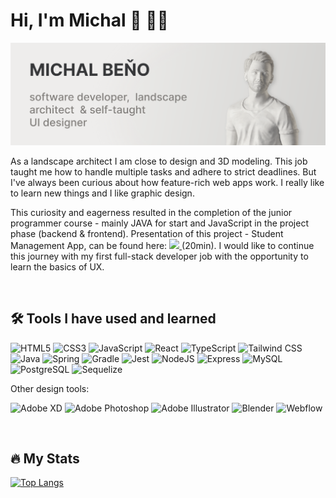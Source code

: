 # Hi, I'm Michal 👋 🧑‍💻

<img src="https://raw.githubusercontent.com/michibene/michibene/main/GH-profile-banner.png" alt="Image banner - Michal Beno - software developer,  landscape architect  & self-taught 
UI designer">

As a landscape architect I am close to design and 3D modeling. This job taught me how to handle multiple tasks and adhere to strict deadlines. But I've always been curious about how feature-rich web apps work. I really like to learn new things and I like graphic design.

This curiosity and eagerness resulted in the completion of the junior programmer course - mainly JAVA for start and JavaScript in the project phase (backend & frontend). Presentation of this project - Student Management App, can be found here:
<a href="https://www.youtube.com/watch?v=TYvwSEom6s8&ab_channel=GreenFoxAcademy" target="_blank">
<img src="https://img.shields.io/badge/YouTube-red">
</a>
(20min). I would like to continue this journey with my first full-stack developer job with the opportunity to learn the basics of UX.

&nbsp;

## 🛠️ Tools I have used and learned

<div>
<img src="https://cdn.jsdelivr.net/gh/devicons/devicon/icons/html5/html5-original-wordmark.svg" title="HTML5" alt="HTML5" width="40" height="40" />
<img src="https://cdn.jsdelivr.net/gh/devicons/devicon/icons/css3/css3-original-wordmark.svg" title="CSS3" alt="CSS3" width="40" height="40" />
<img src="https://cdn.jsdelivr.net/gh/devicons/devicon/icons/javascript/javascript-original.svg" title="JavaScript" alt="JavaScript" width="40" height="40" />
<img src="https://cdn.jsdelivr.net/gh/devicons/devicon/icons/react/react-original-wordmark.svg" title="React" alt="React" width="40" height="40" />
<img src="https://cdn.jsdelivr.net/gh/devicons/devicon/icons/typescript/typescript-original.svg" title="TypeScript" alt="TypeScript" width="40" height="40" />
<img src="https://cdn.jsdelivr.net/gh/devicons/devicon/icons/tailwindcss/tailwindcss-plain.svg" title="Tailwind CSS" alt="Tailwind CSS" width="40" height="40" />
</div>

<div>
<img src="https://cdn.jsdelivr.net/gh/devicons/devicon/icons/java/java-original-wordmark.svg" title="Java" alt="Java" width="40" height="40" />
<img src="https://cdn.jsdelivr.net/gh/devicons/devicon/icons/spring/spring-original-wordmark.svg" title="Spring" alt="Spring" width="40" height="40" />
<img src="https://cdn.jsdelivr.net/gh/devicons/devicon/icons/gradle/gradle-plain.svg" title="Gradle" alt="Gradle" width="40" height="40" />
<img src="https://cdn.jsdelivr.net/gh/devicons/devicon/icons/jest/jest-plain.svg" title="Jest" alt="Jest" width="35" height="35" />
<img src="https://cdn.jsdelivr.net/gh/devicons/devicon/icons/nodejs/nodejs-original.svg" title="NodeJS" alt="NodeJS" width="40" height="40" />
<img src="https://cdn.jsdelivr.net/gh/devicons/devicon/icons/express/express-original.svg" title="Express" alt="Express" width="40" height="40" />
<img src="https://cdn.jsdelivr.net/gh/devicons/devicon/icons/mysql/mysql-original-wordmark.svg" title="MySQL" alt="MySQL" width="50" height="50" />
<img src="https://cdn.jsdelivr.net/gh/devicons/devicon/icons/postgresql/postgresql-original-wordmark.svg" title="PostgreSQL" alt="PostgreSQL" width="40" height="40" />
<img src="https://cdn.jsdelivr.net/gh/devicons/devicon/icons/sequelize/sequelize-original.svg" title="Sequelize" alt="Sequelize" width="40" height="40" />
</div>

Other design tools:

<div>
<img src="https://cdn.jsdelivr.net/gh/devicons/devicon/icons/xd/xd-plain.svg" title="Adobe XD" alt="Adobe XD" width="40" height="40" />
<img src="https://cdn.jsdelivr.net/gh/devicons/devicon/icons/photoshop/photoshop-plain.svg" title="Adobe Photoshop" alt="Adobe Photoshop" width="40" height="40" />
<img src="https://cdn.jsdelivr.net/gh/devicons/devicon/icons/illustrator/illustrator-plain.svg" title="Adobe Illustrator" alt="Adobe Illustrator" width="40" height="40" />
<img src="https://cdn.jsdelivr.net/gh/devicons/devicon/icons/blender/blender-original.svg" title="Blender" alt="Blender" width="40" height="40" />
<img src="https://cdn.jsdelivr.net/gh/devicons/devicon/icons/webflow/webflow-original.svg" title="Webflow" alt="Webflow" width="40" height="40" />
</div>

&nbsp;

## 🔥 My Stats

[![Top Langs](https://github-readme-stats.vercel.app/api/top-langs/?username=michibene&layout=compact&theme=graywhite)](https://github.com/anuraghazra/github-readme-stats)